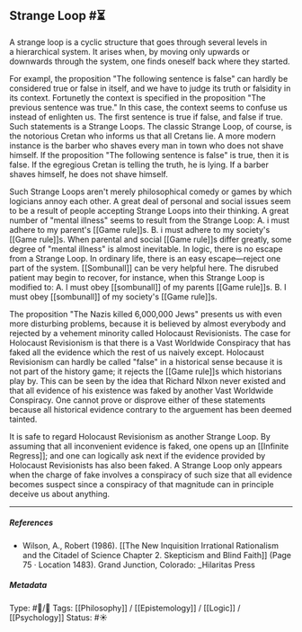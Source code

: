 ## Strange Loop  #⏳

A strange loop is a cyclic structure that goes through several levels in a hierarchical system. It arises when, by moving only upwards or downwards through the system, one finds oneself back where they started.

For exampl, the proposition "The following sentence is false" can hardly be considered true or false in itself, and we have to judge its truth or falsidity in its context. Fortunetly the context is specified in the proposition "The previous sentence was true." In this case, the context seems to confuse us instead of enlighten us. The first sentence is true if false, and false if true. Such statements is a Strange Loops. The classic Strange Loop, of course, is the notorious Cretan who informs us that all Cretans lie. A more modern instance is the barber who shaves every man in town who  does not shave himself. If the proposition "The following sentence is false" is true, then it is false. If the egregious Cretan is telling the truth, he is lying. If a barber shaves himself, he does not shave himself. 

Such Strange Loops aren't merely philosophical comedy or games by which logicians annoy each other. A great deal of personal and social issues seem to be a result of people accepting Strange Loops into their thinking. A great number of "mental illness" seems to result from the Strange Loop: A. i must adhere to my parent's [[Game rule]]s. B. i must adhere to my society's [[Game rule]]s. When parental and social [[Game rule]]s differ greatly, some degree of "mental illness" is almost inevitable. In logic, there is no escape from a Strange Loop. In ordinary life, there is an easy escape—reject one part of the system. [[Sombunall]] can be very helpful here. The disrubed patient may begin to recover, for instance, when this Strange Loop is modified to: A. I must obey [[sombunall]] of my parents [[Game rule]]s. B. I must obey [[sombunall]] of my society's [[Game rule]]s. 

The proposition "The Nazis killed 6,000,000 Jews" presents us with even more disturbing problems, because it is believed by almost everybody and rejected by a vehement minority called Holocaust Revisionists. The case for Holocaust Revisionism is that there is a Vast Worldwide Conspiracy that has faked all the evidence which the rest of us naively except. Holocaust Revisionism can hardly be called "false" in a historical sense because it is not part of the history game; it rejects the [[Game rule]]s which historians play by. This can be seen by the idea that Richard NIxon never existed and that all evidence of his existence was faked by another Vast Worldwide Conspiracy. One cannot prove or disprove either of these statements because all historical evidence contrary to the arguement has been deemed tainted. 

It is safe to regard Holocaust Revisionism as another Strange Loop. By assuming that all inconvenient evidence is faked, one opens up an [[Infinite Regress]]; and one can logically ask next if the evidence provided by Holocaust Revisionists has also been faked. A Strange Loop only appears when the charge of fake involves a conspiracy of such size that all evidence becomes suspect since a conspiracy of that magnitude can in principle deceive us about anything.

___

##### References

- Wilson, A., Robert (1986). [[The New Inquisition Irrational Rationalism and the Citadel of Science Chapter 2. Skepticism and Blind Faith]] (Page 75 · Location 1483). Grand Junction, Colorado: _Hilaritas Press

##### Metadata

Type: #🔵/🔵 
Tags: [[Philosophy]] / [[Epistemology]] / [[Logic]] / [[Psychology]]
Status: #☀️ 